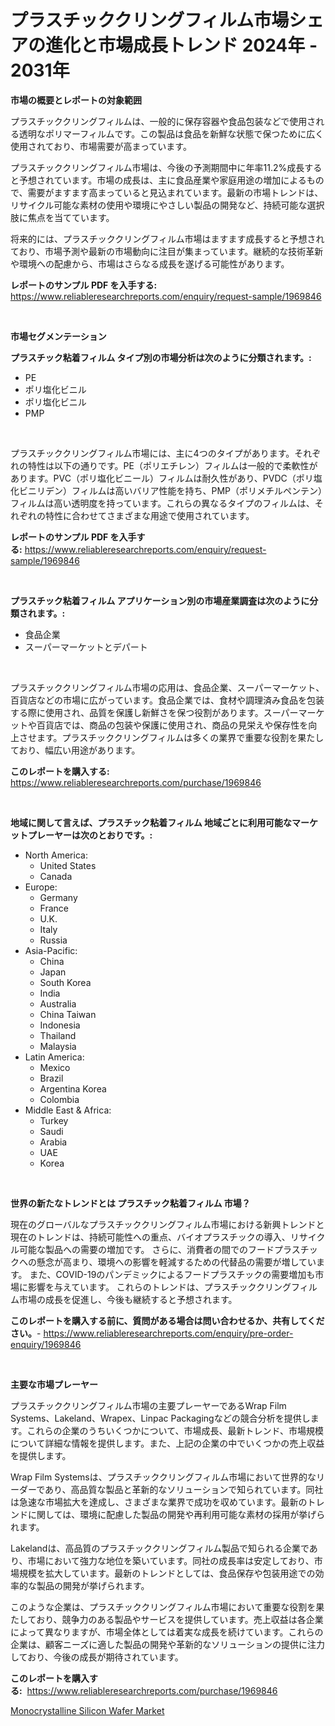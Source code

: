 <p><h1>プラスチッククリングフィルム市場シェアの進化と市場成長トレンド 2024年 - 2031年</h1></p><p><strong>市場の概要とレポートの対象範囲</strong></p>
<p><p>プラスチッククリングフィルムは、一般的に保存容器や食品包装などで使用される透明なポリマーフィルムです。この製品は食品を新鮮な状態で保つために広く使用されており、市場需要が高まっています。</p><p>プラスチッククリングフィルム市場は、今後の予測期間中に年率11.2%成長すると予想されています。市場の成長は、主に食品産業や家庭用途の増加によるもので、需要がますます高まっていると見込まれています。最新の市場トレンドは、リサイクル可能な素材の使用や環境にやさしい製品の開発など、持続可能な選択肢に焦点を当てています。</p><p>将来的には、プラスチッククリングフィルム市場はますます成長すると予想されており、市場予測や最新の市場動向に注目が集まっています。継続的な技術革新や環境への配慮から、市場はさらなる成長を遂げる可能性があります。</p></p>
<p><strong>レポートのサンプル PDF を入手する:</strong> <a href="https://www.reliableresearchreports.com/enquiry/request-sample/1969846">https://www.reliableresearchreports.com/enquiry/request-sample/1969846</a></p>
<p>&nbsp;</p>
<p><strong>市場セグメンテーション</strong></p>
<p><strong>プラスチック粘着フィルム タイプ別の市場分析は次のように分類されます。:</strong></p>
<p><ul><li>PE</li><li>ポリ塩化ビニル</li><li>ポリ塩化ビニル</li><li>PMP</li></ul></p>
<p>&nbsp;</p>
<p><p>プラスチッククリングフィルム市場には、主に4つのタイプがあります。それぞれの特性は以下の通りです。PE（ポリエチレン）フィルムは一般的で柔軟性があります。PVC（ポリ塩化ビニール）フィルムは耐久性があり、PVDC（ポリ塩化ビニリデン）フィルムは高いバリア性能を持ち、PMP（ポリメチルペンテン）フィルムは高い透明度を持っています。これらの異なるタイプのフィルムは、それぞれの特性に合わせてさまざまな用途で使用されています。</p></p>
<p><strong>レポートのサンプル PDF を入手する:</strong>&nbsp;<a href="https://www.reliableresearchreports.com/enquiry/request-sample/1969846">https://www.reliableresearchreports.com/enquiry/request-sample/1969846</a></p>
<p>&nbsp;</p>
<p><strong> プラスチック粘着フィルム アプリケーション別の市場産業調査は次のように分類されます。:</strong></p>
<p><ul><li>食品企業</li><li>スーパーマーケットとデパート</li></ul></p>
<p>&nbsp;</p>
<p><p>プラスチッククリングフィルム市場の応用は、食品企業、スーパーマーケット、百貨店などの市場に広がっています。食品企業では、食材や調理済み食品を包装する際に使用され、品質を保護し新鮮さを保つ役割があります。スーパーマーケットや百貨店では、商品の包装や保護に使用され、商品の見栄えや保存性を向上させます。プラスチッククリングフィルムは多くの業界で重要な役割を果たしており、幅広い用途があります。</p></p>
<p><strong>このレポートを購入する:</strong>&nbsp; <a href="https://www.reliableresearchreports.com/purchase/1969846">https://www.reliableresearchreports.com/purchase/1969846</a></p>
<p>&nbsp;</p>
<p><strong>地域に関して言えば、プラスチック粘着フィルム 地域ごとに利用可能なマーケットプレーヤーは次のとおりです。:</strong></p>
<p><ul>
    <li>
        North America:
        <ul>
            <li>United States</li>
            <li>Canada</li>
        </ul>
    </li>
    <li>
        Europe:
        <ul>
            <li>Germany</li>
            <li>France</li>
            <li>U.K.</li>
            <li>Italy</li>
            <li>Russia</li>
        </ul>
    </li>
    <li>
        Asia-Pacific:
        <ul>
            <li>China</li>
            <li>Japan</li>
            <li>South Korea</li>
            <li>India</li>
            <li>Australia</li>
            <li>China Taiwan</li>
            <li>Indonesia</li>
            <li>Thailand</li>
            <li>Malaysia</li>
        </ul>
    </li>
    <li>
        Latin America:
        <ul>
            <li>Mexico</li>
            <li>Brazil</li>
            <li>Argentina Korea</li>
            <li>Colombia</li>
        </ul>
    </li>
    <li>
        Middle East & Africa:
        <ul>
            <li>Turkey</li>
            <li>Saudi</li>
            <li>Arabia</li>
            <li>UAE</li>
            <li>Korea</li>
        </ul>
    </li>
    </ul></p>
<p>&nbsp;</p>
<p><strong>世界の新たなトレンドとは プラスチック粘着フィルム 市場？</strong></p>
<p><p>現在のグローバルなプラスチッククリングフィルム市場における新興トレンドと現在のトレンドは、持続可能性への重点、バイオプラスチックの導入、リサイクル可能な製品への需要の増加です。 さらに、消費者の間でのフードプラスチックへの懸念が高まり、環境への影響を軽減するための代替品の需要が増しています。 また、COVID-19のパンデミックによるフードプラスチックの需要増加も市場に影響を与えています。 これらのトレンドは、プラスチッククリングフィルム市場の成長を促進し、今後も継続すると予想されます。</p></p>
<p><strong>このレポートを購入する前に、質問がある場合は問い合わせるか、共有してください。</strong>- <a href="https://www.reliableresearchreports.com/enquiry/pre-order-enquiry/1969846">https://www.reliableresearchreports.com/enquiry/pre-order-enquiry/1969846</a></p>
<p>&nbsp;</p>
<p><strong>主要な市場プレーヤー</strong></p>
<p><p>プラスチッククリングフィルム市場の主要プレーヤーであるWrap Film Systems、Lakeland、Wrapex、Linpac Packagingなどの競合分析を提供します。これらの企業のうちいくつかについて、市場成長、最新トレンド、市場規模について詳細な情報を提供します。また、上記の企業の中でいくつかの売上収益を提供します。</p><p>Wrap Film Systemsは、プラスチッククリングフィルム市場において世界的なリーダーであり、高品質な製品と革新的なソリューションで知られています。同社は急速な市場拡大を達成し、さまざまな業界で成功を収めています。最新のトレンドに関しては、環境に配慮した製品の開発や再利用可能な素材の採用が挙げられます。</p><p>Lakelandは、高品質のプラスチッククリングフィルム製品で知られる企業であり、市場において強力な地位を築いています。同社の成長率は安定しており、市場規模を拡大しています。最新のトレンドとしては、食品保存や包装用途での効率的な製品の開発が挙げられます。</p><p>このような企業は、プラスチッククリングフィルム市場において重要な役割を果たしており、競争力のある製品やサービスを提供しています。売上収益は各企業によって異なりますが、市場全体としては着実な成長を続けています。これらの企業は、顧客ニーズに適した製品の開発や革新的なソリューションの提供に注力しており、今後の成長が期待されています。</p></p>
<p><strong>このレポートを購入する:</strong>&nbsp;&nbsp;<a href="https://www.reliableresearchreports.com/purchase/1969846">https://www.reliableresearchreports.com/purchase/1969846</a></p>
<p><p><a href="https://github.com/nicholepatriciadoylenwnrjr0/Market-Research-Report-List-1/blob/main/monocrystalline-silicon-wafer-market.md">Monocrystalline Silicon Wafer Market</a></p></p>